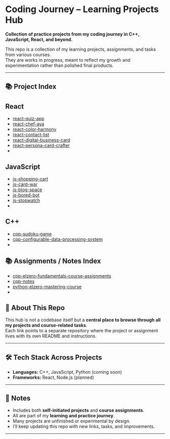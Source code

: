 # Coding Journey – Learning Projects Hub

**Collection of practice projects from my coding journey in C++, JavaScript, React, and beyond.**

This repo is a collection of my learning projects, assignments, and tasks from various courses.  
They are works in progress, meant to reflect my growth and experimentation rather than polished final products.

---

## 📚 Project Index

## React
- [react-quiz-app](https://github.com/ahz777/react-quiz-app)
- [react-chef-aya](https://github.com/ahz777/react-chef-aya)
- [react-color-harmony](https://github.com/ahz777/react-color-harmony)
- [react-contact-list](https://github.com/ahz777/react-contact-list)
- [react-digital-business-card](https://github.com/ahz777/react-digital-business-card)
- [react-persona-card-crafter](https://github.com/ahz777/react-persona-card-crafter)
- []()

## JavaScript
- [js-shopping-cart](https://github.com/ahz777/js-shopping-cart)
- [js-card-war](https://github.com/ahz777/js-card-war)
- [js-blog-space](https://github.com/ahz777/js-blog-space)
- [js-bored-bot](https://github.com/ahz777/js-bored-bot)
- [js-stopwatch](https://github.com/ahz777/js-stopwatch)
- []()

## C++
- [cpp-sudoku-game](https://github.com/ahz777/cpp-sudoku-game)
- [cpp-configurable-data-processing-system](https://github.com/ahz777/cpp-configurable-data-processing-system)
- []()
 

## 📚 Assignments / Notes Index
- [cpp-elzero-fundamentals-course-assignments](https://github.com/ahz777/cpp-elzero-fundamentals-course-assignments)
- [cpp-notes](https://github.com/ahz777/cpp-notes)
- [python-elzero-mastering-course](https://github.com/ahz777/python-elzero-mastering-course)
- []()

## 🚀 About This Repo
This hub is not a codebase itself but a **central place to browse through all my projects and course-related tasks**.  
Each link points to a separate repository where the project or assignment lives with its own README and instructions.

---

## 🛠️ Tech Stack Across Projects
- **Languages:** C++, JavaScript, Python (coming soon)  
- **Frameworks:** React, Node.js (planned)  

---

## 🌱 Notes
- Includes both **self-initiated projects** and **course assignments**.  
- All are part of my **learning and practice journey**.  
- Many projects are unfinished or experimental by design.  
- I’ll keep updating this repo with new links, tasks, and improvements.  

---
